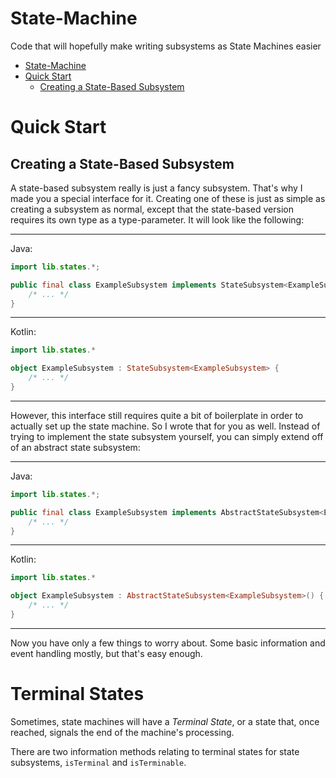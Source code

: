 # State-Machine
Code that will hopefully make writing subsystems as State Machines easier

<!-- TOC -->
* [State-Machine](#state-machine)
* [Quick Start](#quick-start)
  * [Creating a State-Based Subsystem](#creating-a-state-based-subsystem)
<!-- TOC -->

# Quick Start

## Creating a State-Based Subsystem

A state-based subsystem really is just a fancy subsystem. That's why I made you
a special interface for it. Creating one of these is just as simple as creating
a subsystem as normal, except that the state-based version requires its own type
as a type-parameter. It will look like the following:

---

Java:

```java
import lib.states.*;

public final class ExampleSubsystem implements StateSubsystem<ExampleSubsystem> {
    /* ... */
}
```

---

Kotlin:

```kotlin
import lib.states.*

object ExampleSubsystem : StateSubsystem<ExampleSubsystem> {
    /* ... */
}
```

---

However, this interface still requires quite a bit of boilerplate
in order to actually set up the state machine. So I wrote that for
you as well. Instead of trying to implement the state subsystem
yourself, you can simply extend off of an abstract state subsystem:


---

Java:

```java
import lib.states.*;

public final class ExampleSubsystem implements AbstractStateSubsystem<ExampleSubsystem> {
    /* ... */
}
```

---

Kotlin:

```kotlin
import lib.states.*

object ExampleSubsystem : AbstractStateSubsystem<ExampleSubsystem>() {
    /* ... */
}
```

---

Now you have only a few things to worry about. Some basic information
and event handling mostly, but that's easy enough.

# Terminal States

Sometimes, state machines will have a *Terminal State*,
or a state that, once reached, signals the end of the
machine's processing.

There are two information methods relating to terminal states for
state subsystems, `isTerminal` and `isTerminable`.
